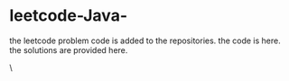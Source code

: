 # leetcode-Java-
the leetcode problem code is added to the repositories.
the code is here.
the solutions are provided here.

\


